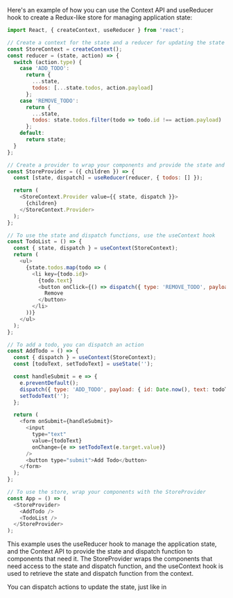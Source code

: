 Here's an example of how you can use the Context API and useReducer hook to create a Redux-like store for managing application state:

```js
import React, { createContext, useReducer } from 'react';

// Create a context for the state and a reducer for updating the state
const StoreContext = createContext();
const reducer = (state, action) => {
  switch (action.type) {
    case 'ADD_TODO':
      return {
        ...state,
        todos: [...state.todos, action.payload]
      };
    case 'REMOVE_TODO':
      return {
        ...state,
        todos: state.todos.filter(todo => todo.id !== action.payload)
      };
    default:
      return state;
  }
};

// Create a provider to wrap your components and provide the state and dispatch functions
const StoreProvider = ({ children }) => {
  const [state, dispatch] = useReducer(reducer, { todos: [] });

  return (
    <StoreContext.Provider value={{ state, dispatch }}>
      {children}
    </StoreContext.Provider>
  );
};

// To use the state and dispatch functions, use the useContext hook
const TodoList = () => {
  const { state, dispatch } = useContext(StoreContext);
  return (
    <ul>
      {state.todos.map(todo => (
        <li key={todo.id}>
          {todo.text}
          <button onClick={() => dispatch({ type: 'REMOVE_TODO', payload: todo.id })}>
            Remove
          </button>
        </li>
      ))}
    </ul>
  );
};

// To add a todo, you can dispatch an action
const AddTodo = () => {
  const { dispatch } = useContext(StoreContext);
  const [todoText, setTodoText] = useState('');

  const handleSubmit = e => {
    e.preventDefault();
    dispatch({ type: 'ADD_TODO', payload: { id: Date.now(), text: todoText } });
    setTodoText('');
  };

  return (
    <form onSubmit={handleSubmit}>
      <input
        type="text"
        value={todoText}
        onChange={e => setTodoText(e.target.value)}
      />
      <button type="submit">Add Todo</button>
    </form>
  );
};

// To use the store, wrap your components with the StoreProvider
const App = () => (
  <StoreProvider>
    <AddTodo />
    <TodoList />
  </StoreProvider>
);
```

This example uses the useReducer hook to manage the application state, and the Context API to provide the state and dispatch function to components that need it. The StoreProvider wraps the components that need access to the state and dispatch function, and the useContext hook is used to retrieve the state and dispatch function from the context.

You can dispatch actions to update the state, just like in
